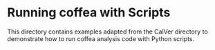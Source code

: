 # Running coffea with Scripts

This directory contains examples adapted from the CalVer directory to demonstrate how to run coffea analysis code with Python scripts.